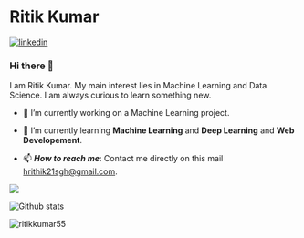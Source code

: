 

<!--
**ritikkumar55/ritikkumar55** is a ✨ _special_ ✨ repository because its `README.md` (this file) appears on your GitHub profile.

Here are some ideas to get you started:

- 🔭 I’m currently working on ...
- 🌱 I’m currently learning ...
- 👯 I’m looking to collaborate on ...
- 🤔 I’m looking for help with ...
- 💬 Ask me about ...
- 📫 How to reach me: ...
- 😄 Pronouns: ...
- ⚡ Fun fact: ...
-->

# Ritik Kumar

[![linkedin](https://github.com/arpit-dwivedi/arpit-dwivedi.github.io/blob/master/assets/img/Webp.net-resizeimage.png)](https://www.linkedin.com/in/ritik-kumar01/)

### Hi there 👋

I am Ritik Kumar. My main interest lies in Machine Learning and Data Science. I am always curious to learn something new.



- 🔭 I’m currently working on a Machine Learning project.

- 🌱 I’m currently learning **Machine Learning** and **Deep Learning** and **Web Developement**.

- 📫 ***How to reach me***: Contact me directly on this mail [hrithik21sgh@gmail.com](mailto:hrithik21sgh@gmail.com).

![](https://komarev.com/ghpvc/?username=ritikkumar55&color=ff69b4)






<!-- <p align="center"> <img src="https://komarev.com/ghpvc/?username=ritikkumar55&label=Views&color=blue&style=plastic" alt="Profile Views" /> </p> -->

![Github stats](https://github-readme-stats.vercel.app/api?username=ritikkumar55)

<p><img align="left" src="https://github-readme-stats.vercel.app/api/top-langs?username=ritikkumar55&show_icons=true&locale=en&layout=compact" alt="ritikkumar55" /></p>
<br><br>
